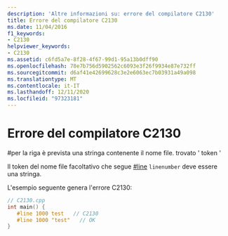 ```yaml
---
description: 'Altre informazioni su: errore del compilatore C2130'
title: Errore del compilatore C2130
ms.date: 11/04/2016
f1_keywords:
- C2130
helpviewer_keywords:
- C2130
ms.assetid: c6fd5a7e-8f28-4f67-99d1-95a13b0dff90
ms.openlocfilehash: 78e7b756d5902562c6093e3f26f9934e87e732ff
ms.sourcegitcommit: d6af41e42699628c3e2e6063ec7b03931a49a098
ms.translationtype: MT
ms.contentlocale: it-IT
ms.lasthandoff: 12/11/2020
ms.locfileid: "97323181"
---
```

# <a name="compiler-error-c2130"></a>Errore del compilatore C2130

\#per la riga è prevista una stringa contenente il nome file. trovato ' token '

Il token del nome file facoltativo che segue [#line](../../preprocessor/hash-line-directive-c-cpp.md) `linenumber` deve essere una stringa.

L'esempio seguente genera l'errore C2130:

```cpp
// C2130.cpp
int main() {
   #line 1000 test   // C2130
   #line 1000 "test"   // OK
}
```
